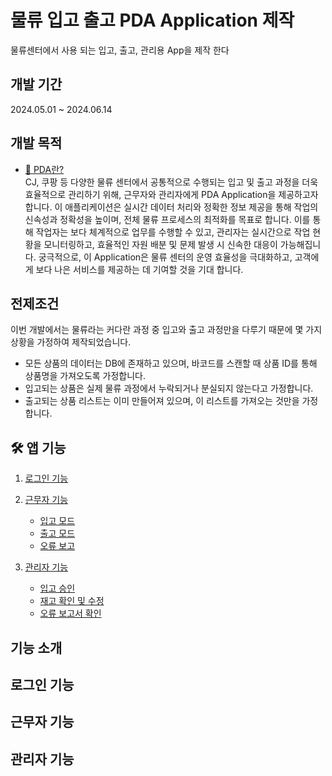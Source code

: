 # 물류 입고 출고 PDA Application 제작
물류센터에서 사용 되는 입고, 출고, 관리용 App을 제작 한다

## 개발 기간
2024.05.01 ~ 2024.06.14

## 개발 목적
- [🚗 PDA란?](https://ko.wikipedia.org/wiki/%EA%B0%9C%EC%9D%B8_%EC%A0%95%EB%B3%B4_%EB%8B%A8%EB%A7%90%EA%B8%B0)   
CJ, 쿠팡 등 다양한 물류 센터에서 공통적으로 수행되는 입고 및 출고 과정을 더욱 효율적으로 관리하기 위해, 근무자와 관리자에게 PDA Application을 제공하고자 합니다. 이 애플리케이션은 실시간 데이터 처리와 정확한 정보 제공을 통해 작업의 신속성과 정확성을 높이며, 전체 물류 프로세스의 최적화를 목표로 합니다. 이를 통해 작업자는 보다 체계적으로 업무를 수행할 수 있고, 관리자는 실시간으로 작업 현황을 모니터링하고, 효율적인 자원 배분 및 문제 발생 시 신속한 대응이 가능해집니다. 궁극적으로, 이 Application은 물류 센터의 운영 효율성을 극대화하고, 고객에게 보다 나은 서비스를 제공하는 데 기여할 것을 기대 합니다.

## 전제조건
이번 개발에서는 물류라는 커다란 과정 중 입고와 출고 과정만을 다루기 때문에 몇 가지 상황을 가정하여 제작되었습니다.

- 모든 상품의 데이터는 DB에 존재하고 있으며, 바코드를 스캔할 때 상품 ID를 통해 상품명을 가져오도록 가정합니다.
- 입고되는 상품은 실제 물류 과정에서 누락되거나 분실되지 않는다고 가정합니다.
- 출고되는 상품 리스트는 이미 만들어져 있으며, 이 리스트를 가져오는 것만을 가정합니다.

## 🛠 앱 기능   

1. [ 로그인 기능 ](#)

2. [ 근무자 기능 ](#)
    - [입고 모드](#)   
    - [출고 모드](#)   
    - [오류 보고](#)   

3. [ 관리자 기능](#)
    - [입고 승인](#)   
    - [재고 확인 및 수정](#)   
    - [오류 보고서 확인](#)   

## 기능 소개

## 로그인 기능

## 근무자 기능

## 관리자 기능

